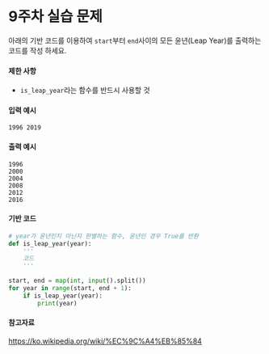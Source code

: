 # 9주차 실습 문제
아래의 기반 코드를 이용하여 `start`부터 `end`사이의 모든 윤년(Leap Year)를 출력하는 코드를 작성 하세요.



#### 제한 사항
* `is_leap_year`라는 함수를 반드시 사용할 것

#### 입력 예시
```
1996 2019
```

#### 출력 예시
```
1996
2000
2004
2008
2012
2016
```

#### 기반 코드
```python
# year가 윤년인지 아닌지 판별하는 함수, 윤년인 경우 True를 반환
def is_leap_year(year):
    '''
    코드
    '''

start, end = map(int, input().split())
for year in range(start, end + 1):
    if is_leap_year(year):
        print(year)
```

#### 참고자료
https://ko.wikipedia.org/wiki/%EC%9C%A4%EB%85%84